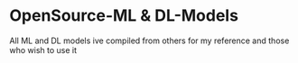 # OpenSource-ML & DL-Models
All ML and DL models ive compiled from others for my reference and those who wish to use it
